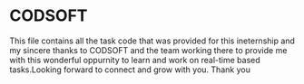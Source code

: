 # CODSOFT
This file contains all the task code that was provided for this ineternship and my sincere thanks to CODSOFT and the team working there to provide me with this wonderful oppurnity to learn and work on real-time based tasks.Looking forward to connect and grow with you.
Thank you
